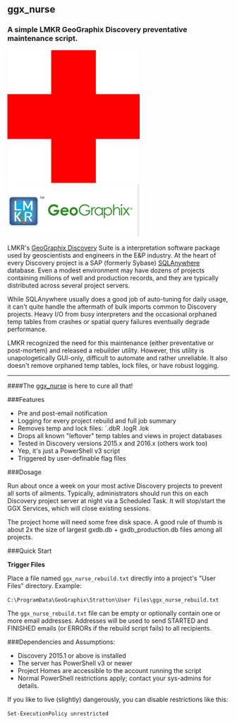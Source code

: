 ggx_nurse
---------

### A simple LMKR GeoGraphix Discovery preventative maintenance script.

![red_crosss](/red_cross.png?raw=true "red_cross")
![lmkr_ggx](/lmkr_ggx.png?raw=true "lmkr_ggx")

LMKR's [GeoGraphix Discovery] Suite is a interpretation software package used by geoscientists and engineers in the E&P industry. At the heart of every Discovery project is a SAP (formerly Sybase) [SQLAnywhere] database. Even a modest environment may have dozens of projects containing millions of well and production records, and they are typically distributed across several project servers.

While SQLAnywhere usually does a good job of auto-tuning for daily usage, it can't 
quite handle the aftermath of bulk imports common to Discovery projects. Heavy I/O from busy interpreters and the occasional orphaned temp tables from crashes or spatial query failures eventually degrade performance.

LMKR recognized the need for this maintenance (either preventative or post-mortem) and released a rebuilder utility. However, this utility is unapologetically GUI-only, difficult to automate and rather unreliable. It also doesn't remove orphaned temp tables, lock files, or have robust logging.

---

####The [ggx_nurse] is here to cure all that!

###Features
* Pre and post-email notification
* Logging for every project rebuild and full job summary
* Removes temp and lock files: `.dbR .logR .lok
* Drops all known "leftover" temp tables and views in project databases
* Tested in Discovery versions 2015.x and 2016.x (others work too)
* Yep, it's just a PowerShell v3 script
* Triggered by user-definable flag files


###Dosage

Run about once a week on your most active Discovery projects to prevent all sorts of ailments. Typically, administrators should run this on each Discovery project server at night via a Scheduled Task. It will stop/start the GGX Services, which will close existing sessions.

The project home will need some free disk space. A good rule of thumb is about 2x the size of largest gxdb.db + gxdb_production.db files among all projects.


###Quick Start

**Trigger Files**

Place a file named `ggx_nurse_rebuild.txt` directly into a project's "User Files" directory. Example:

`C:\ProgramData\GeoGraphix\Stratton\User Files\ggx_nurse_rebuild.txt`

The `ggx_nurse_rebuild.txt` file can be empty or optionally contain one or more email addresses. Addresses will be used to send STARTED and FINISHED emails (or ERRORs if the rebuild script fails) to all recipients.



###Dependencies and Assumptions:


* Discovery 2015.1 or above is installed
* The server has PowerShell v3 or newer
* Project Homes are accessible to the account running the script
* Normal PowerShell restrictions apply; contact your sys-admins for details.

If you like to live (slightly) dangerously, you can disable restrictions like this:

`Set-ExecutionPolicy unrestricted`


[SQLAnywhere]:http://go.sap.com/product/data-mgmt/sql-anywhere.html
[GeoGraphix Discovery]:http://www.lmkr.com/geographix
[ggx_nurse]:https://github.com/rbhughes/ggx_nurse

